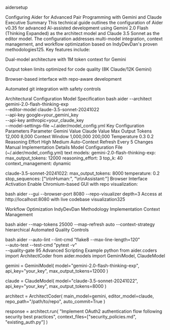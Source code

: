 aidersetup

Configuring Aider for Advanced Pair Programming with Gemini and Claude
Executive Summary
This technical guide outlines the configuration of Aider v0.35 for advanced AI-assisted development using Gemini 2.0 Flash (Thinking Expanded) as the architect model and Claude 3.5 Sonnet as the editor model. The configuration addresses multi-model integration, context management, and workflow optimization based on IndyDevDan's proven methodologies125. Key features include:

Dual-model architecture with 1M token context for Gemini

Output token limits optimized for code quality (8K Claude/12K Gemini)

Browser-based interface with repo-aware development

Automated git integration with safety controls

Architectural Configuration
Model Specification
bash
aider --architect gemini-2.0-flash-thinking-exp \
      --editor-model claude-3.5-sonnet-20241022 \
      --api-key google=your_gemini_key \
      --api-key anthropic=your_claude_key \
      --model-settings-file ~/.aider/model_config.yml
Key Configuration Parameters
Parameter	Gemini Value	Claude Value
Max Output Tokens	12,000	8,000
Context Window	1,000,000	200,000
Temperature	0.3	0.2
Reasoning Effort	High	Medium
Auto-Context Refresh	Every 5 Changes	Manual
Implementation Details
Model Configuration File (~/.aider/model_config.yml)
text
models:
  gemini-2.0-flash-thinking-exp:
    max_output_tokens: 12000
    reasoning_effort: 3
    top_k: 40
    context_management: dynamic
    
  claude-3.5-sonnet-20241022:
    max_output_tokens: 8000
    temperature: 0.2
    stop_sequences: ["\n\nHuman:", "\n\nAssistant:"]
Browser Interface Activation
Enable Chromium-based GUI with repo visualization:

bash
aider --gui --browser-port 8080 --repo-visualizer depth=3
Access at http://localhost:8080 with live codebase visualization325

Workflow Optimization
IndyDevDan Methodology Implementation
Context Management

bash
aider --map-tokens 25000 --map-refresh auto --context-strategy hierarchical
Automated Quality Controls

bash
aider --auto-lint --lint-cmd "flake8 --max-line-length=120" \
      --auto-test --test-cmd "pytest -v" \
      --quality-gate 95
Advanced Scripting Example
python
from aider.coders import ArchitectCoder
from aider.models import GeminiModel, ClaudeModel

gemini = GeminiModel(
    model="gemini-2.0-flash-thinking-exp",
    api_key="your_key",
    max_output_tokens=12000
)

claude = ClaudeModel(
    model="claude-3.5-sonnet-20241022",
    api_key="your_key",
    max_output_tokens=8000
)

architect = ArchitectCoder(
    main_model=gemini,
    editor_model=claude,
    repo_path="/path/to/repo",
    auto_commit=True
)

response = architect.run(
    "Implement OAuth2 authentication flow following security best practices",
    context_files=["security_policies.md", "existing_auth.py"]
)